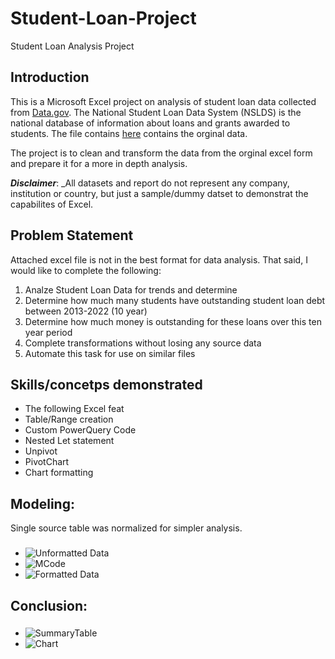 # Student-Loan-Project
Student Loan Analysis Project
## Introduction
This is a Microsoft Excel project on analysis of student loan data collected from [Data.gov](https://data.gov/).
The National Student Loan Data System (NSLDS) is the national database of information about loans and grants awarded to students. The file contains [here](https://github.com/bburkett504/Student-Loan-Project/files/13505568/PortfolioSummary.1.xls) contains the orginal data.

The project is to clean and transform the data from the orginal excel form and prepare it for a more in depth analysis.

**_Disclaimer_**: _All datasets and report do not represent any company, institution or country, but just a sample/dummy datset to demonstrat the capabilites of Excel.

## Problem Statement
Attached excel file is not in the best format for data analysis. 
That said, I would like to complete the following:
1. Analze Student Loan Data for trends and determine
2. Determine how much many students have outstanding student loan debt between 2013-2022 (10 year)
3. Determine how much money is outstanding for these loans over this ten year period
4. Complete transformations without losing any source data
5. Automate this task for use on similar files

## Skills/concetps demonstrated
- The following Excel feat
- Table/Range creation
- Custom PowerQuery Code
- Nested Let statement
- Unpivot
- PivotChart
- Chart formatting
## Modeling:
Single source table was normalized for simpler analysis.
###
- ![Unformatted Data](https://github.com/bburkett504/Student-Loan-Project/assets/151954760/a4329488-3d81-4046-a2cd-11ff972648b0)
- ![MCode](https://github.com/bburkett504/Student-Loan-Project/assets/151954760/31c50bc1-5633-4996-a089-7e636f32685b)
- ![Formatted Data](https://github.com/bburkett504/Student-Loan-Project/assets/151954760/e8b0b94c-2a07-4493-b38d-ebf9656f2f64)
## Conclusion:
###
- ![SummaryTable](https://github.com/bburkett504/Student-Loan-Project/assets/151954760/55df03db-76f5-4eea-83d8-9f15feaf04fe)
- ![Chart](https://github.com/bburkett504/Student-Loan-Project/assets/151954760/cd948ba5-8871-4c71-b6b4-17526a9387fe)




